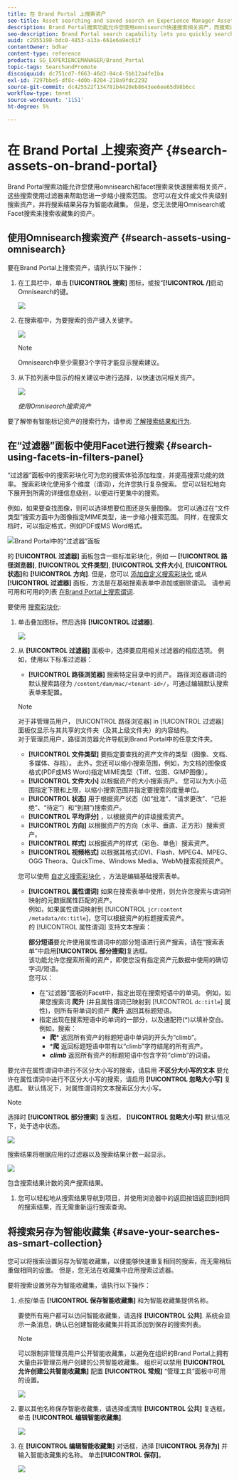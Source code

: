 ```yaml
---
title: 在 Brand Portal 上搜索资产
seo-title: Asset searching and saved search on Experience Manager Assets Brand Portal
description: Brand Portal搜索功能允许您使用omnisearch快速搜索相关资产，而搜索过滤器可以帮助您进一步缩小搜索范围。 将搜索另存为智能收藏集，以供将来使用。
seo-description: Brand Portal search capability lets you quickly search for relevant assets using omnisearch, and search filters help you further narrow down your search. Save your searches as smart collections for future.
uuid: c2955198-bdc0-4853-a13a-661e6a9ec61f
contentOwner: bdhar
content-type: reference
products: SG_EXPERIENCEMANAGER/Brand_Portal
topic-tags: SearchandPromote
discoiquuid: dc751cd7-f663-46d2-84c4-5bb12a4fe1ba
exl-id: 7297bbe5-df8c-4d0b-8204-218a9fdc2292
source-git-commit: dc425522f134781b4420eb8643ee6ee65d98b6cc
workflow-type: tm+mt
source-wordcount: '1151'
ht-degree: 5%

---
```


# 在 Brand Portal 上搜索资产 {#search-assets-on-brand-portal}

Brand Portal搜索功能允许您使用omnisearch和facet搜索来快速搜索相关资产，这些搜索使用过滤器来帮助您进一步缩小搜索范围。 您可以在文件或文件夹级别搜索资产，并将搜索结果另存为智能收藏集。 但是，您无法使用Omnisearch或Facet搜索来搜索收藏集的资产。

## 使用Omnisearch搜索资产 {#search-assets-using-omnisearch}

要在Brand Portal上搜索资产，请执行以下操作：

1. 在工具栏中，单击 **[!UICONTROL 搜索]** 图标，或按“**[!UICONTROL /]**&#x200B;启动Omnisearch的键。

   ![](assets/omnisearchicon-1.png)

1. 在搜索框中，为要搜索的资产键入关键字。

   ![](assets/omnisearch.png)

   >[!NOTE]
   >
   >Omnisearch中至少需要3个字符才能显示搜索建议。

1. 从下拉列表中显示的相关建议中进行选择，以快速访问相关资产。

   ![](assets/assets-search-result.png)

   *使用Omnisearch搜索资产*

要了解带有智能标记资产的搜索行为，请参阅 [了解搜索结果和行为](https://experienceleague.adobe.com/docs/experience-manager-65/assets/using/search-assets.html).

## 在“过滤器”面板中使用Facet进行搜索 {#search-using-facets-in-filters-panel}

“过滤器”面板中的搜索彩块化可为您的搜索体验添加粒度，并提高搜索功能的效率。 搜索彩块化使用多个维度（谓词），允许您执行复杂搜索。 您可以轻松地向下展开到所需的详细信息级别，以便进行更集中的搜索。

例如，如果要查找图像，则可以选择想要位图还是矢量图像。 您可以通过在“文件类型”搜索方面中为图像指定MIME类型，进一步缩小搜索范围。 同样，在搜索文档时，可以指定格式，例如PDF或MS Word格式。

![Brand Portal中的“过滤器”面板](assets/file-type-search.png "Brand Portal中的“过滤器”面板")

的 **[!UICONTROL 过滤器]** 面板包含一些标准彩块化，例如 —  **[!UICONTROL 路径浏览器]**, **[!UICONTROL 文件类型]**, **[!UICONTROL 文件大小]**, **[!UICONTROL 状态]**&#x200B;和 **[!UICONTROL 方向]**. 但是，您可以 [添加自定义搜索彩块化](../using/brand-portal-search-facets.md) 或从 **[!UICONTROL 过滤器]** 面板，方法是在基础搜索表单中添加或删除谓词。 请参阅可用和可用的列表 [在Brand Portal上搜索谓词](../using/brand-portal-search-facets.md#list-of-search-predicates).

要使用 [搜索彩块化](../using/brand-portal-search-facets.md):

1. 单击叠加图标，然后选择 **[!UICONTROL 过滤器]**.

   ![](assets/selectorrail.png)

1. 从 **[!UICONTROL 过滤器]** 面板中，选择要应用相关过滤器的相应选项。
例如，使用以下标准过滤器：

   * **[!UICONTROL 路径浏览器]** 搜索特定目录中的资产。 路径浏览器谓词的默认搜索路径为 `/content/dam/mac/<tenant-id>/`，可通过编辑默认搜索表单来配置。
   >[!NOTE]
   >
   >对于非管理员用户， [!UICONTROL 路径浏览器] in [!UICONTROL 过滤器] 面板仅显示与其共享的文件夹（及其上级文件夹）的内容结构。\
   >对于管理员用户，路径浏览器允许导航到Brand Portal中的任意文件夹。

   * **[!UICONTROL 文件类型]** 要指定要查找的资产文件的类型（图像、文档、多媒体、存档）。 此外，您还可以缩小搜索范围，例如，为文档的图像或格式(PDF或MS Word)指定MIME类型（Tiff、位图、GIMP图像）。
   * **[!UICONTROL 文件大小]** 以根据资产的大小搜索资产。 您可以为大小范围指定下限和上限，以缩小搜索范围并指定要搜索的度量单位。
   * **[!UICONTROL 状态]** 用于根据资产状态（如“批准”、“请求更改”、“已拒绝”、“待定”）和“到期”)搜索资产。
   * **[!UICONTROL 平均评分]** ，以根据资产的评级搜索资产。
   * **[!UICONTROL 方向]** 以根据资产的方向（水平、垂直、正方形）搜索资产。
   * **[!UICONTROL 样式]** 以根据资产的样式（彩色、单色）搜索资产。
   * **[!UICONTROL 视频格式]** 以根据其格式(DVI、Flash、MPEG4、MPEG、OGG Theora、QuickTime、Windows Media、WebM)搜索视频资产。

   您可以使用 [自定义搜索彩块化](../using/brand-portal-search-facets.md) ，方法是编辑基础搜索表单。

   * **[!UICONTROL 属性谓词]** 如果在搜索表单中使用，则允许您搜索与谓词所映射的元数据属性匹配的资产。\
      例如，如果属性谓词映射到 [!UICONTROL `jcr:content /metadata/dc:title`]，您可以根据资产的标题搜索资产。\
      的 [!UICONTROL 属性谓词] 支持文本搜索：

      **部分短语**&#x200B;要允许使用属性谓词中的部分短语进行资产搜索，请在“搜索表单”中启用&#x200B;**[!UICONTROL 部分搜索]**&#x200B;复选框。\
      该功能允许您搜索所需的资产，即使您没有指定资产元数据中使用的确切字词/短语。\
      您可以：
      * 在“过滤器”面板的Facet中，指定出现在搜索短语中的单词。 例如，如果您搜索词 **爬升** (并且属性谓词已映射到 [!UICONTROL `dc:title`] 属性)，则所有带单词的资产 **爬升** 返回其标题短语。
      * 指定出现在搜索短语中的单词的一部分，以及通配符(*)以填补空白。
例如，搜索：
         * **爬*** 返回所有资产的标题短语中单词的开头为“climb”。
         * ***爬** 返回标题短语中带有以“climb”字符结尾的所有资产。
         * ***climb*** 返回所有资产的标题短语中包含字符“climb”的词语。

要允许在属性谓词中进行不区分大小写的搜索，请启用       **不区分大小写的文本**
要允许在属性谓词中进行不区分大小写的搜索，请启用 **[!UICONTROL 忽略大小写]** 复选框。 默认情况下，对属性谓词的文本搜索区分大小写。
   >[!NOTE]
   >
   >选择时 **[!UICONTROL 部分搜索]** 复选框， **[!UICONTROL 忽略大小写]** 默认情况下，处于选中状态。

   ![](assets/wildcard-prop-1.png)

   搜索结果将根据应用的过滤器以及搜索结果计数一起显示。

   ![](assets/omnisearch-with-filters.png)

   包含搜索结果计数的资产搜索结果。

1. 您可以轻松地从搜索结果导航到项目，并使用浏览器中的返回按钮返回到相同的搜索结果，而无需重新运行搜索查询。

## 将搜索另存为智能收藏集 {#save-your-searches-as-smart-collection}

您可以将搜索设置另存为智能收藏集，以便能够快速重复相同的搜索，而无需稍后重做相同的设置。 但是，您无法在收藏集中应用搜索过滤器。

要将搜索设置另存为智能收藏集，请执行以下操作：

1. 点按/单击 **[!UICONTROL 保存智能收藏集]** 和为智能收藏集提供名称。

   要使所有用户都可以访问智能收藏集，请选择 **[!UICONTROL 公共]**. 系统会显示一条消息，确认已创建智能收藏集并将其添加到保存的搜索列表。

   >[!NOTE]
   >
   >可以限制非管理员用户公开智能收藏集，以避免在组织的Brand Portal上拥有大量由非管理员用户创建的公共智能收藏集。 组织可以禁用 **[!UICONTROL 允许创建公共智能收藏集]** 配置 **[!UICONTROL 常规]** “管理工具”面板中可用的设置。

   ![](assets/save_smartcollectionui.png)

1. 要以其他名称保存智能收藏集，请选择或清除 **[!UICONTROL 公共]** 复选框，单击 **[!UICONTROL 编辑智能收藏集]**.

   ![](assets/edit_smartcollection.png)

1. 在 **[!UICONTROL 编辑智能收藏集]** 对话框，选择 **[!UICONTROL 另存为]** 并输入智能收藏集的名称。 单击&#x200B;**[!UICONTROL 保存]**。

   ![](assets/saveas_smartsearch.png)
